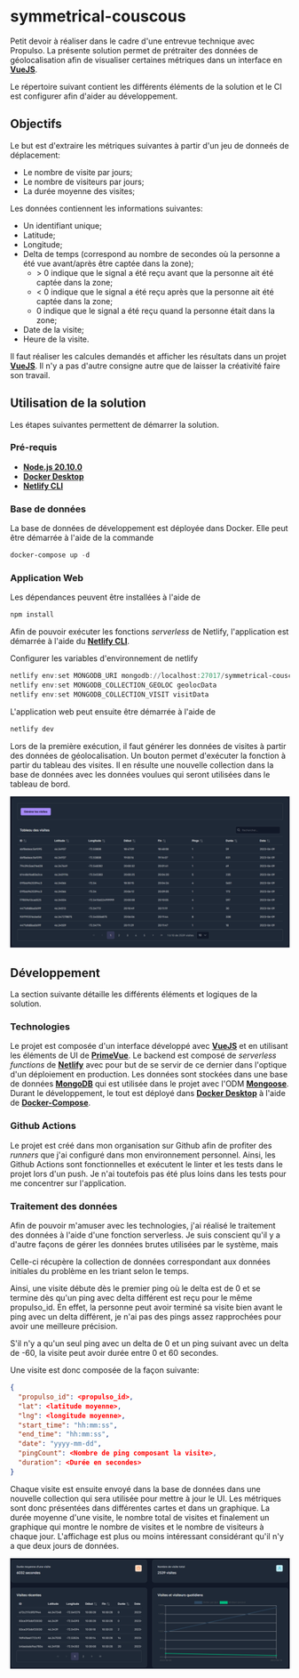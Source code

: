 # symmetrical-couscous

Petit devoir à réaliser dans le cadre d'une entrevue technique avec Propulso. La présente solution permet de prétraiter des données de géolocalisation afin de visualiser certaines métriques dans un interface en __[VueJS](https://vuejs.org/)__.

Le répertoire suivant contient les différents éléments de la solution et le CI est configurer afin d'aider au développement. 

## Objectifs

Le but est d'extraire les métriques suivantes à partir d'un jeu de donneés de déplacement:
- Le nombre de visite par jours;
- Le nombre de visiteurs par jours;
- La durée moyenne des visites;

Les données contiennent les informations suivantes:
- Un identifiant unique;
- Latitude;
- Longitude;
- Delta de temps (correspond au nombre de secondes où la personne a été vue avant/après être captée dans la zone);
    - \> 0 indique que le signal a été reçu avant que la personne ait été captée dans la zone;
    - < 0 indique que le signal a été reçu après que la personne ait été captée dans la zone;
    - 0 indique que le signal a été reçu quand la personne était dans la zone;
- Date de la visite;
- Heure de la visite.

Il faut réaliser les calcules demandés et afficher les résultats dans un projet __[VueJS](https://vuejs.org/)__. Il n'y a pas d'autre consigne autre que de laisser la créativité faire son travail.

## Utilisation de la solution

Les étapes suivantes permettent de démarrer la solution.

### Pré-requis
- __[Node.js 20.10.0](https://nodejs.org/en)__
- __[Docker Desktop](https://www.docker.com/products/docker-desktop/)__
- __[Netlify CLI](https://www.netlify.com/platform/core/cli/)__

### Base de données
La base de données de développement est déployée dans Docker. Elle peut être démarrée à l'aide de la commande
``` powershell
docker-compose up -d
```

### Application Web
Les dépendances peuvent être installées à l'aide de
``` powershell
npm install
```

Afin de pouvoir exécuter les fonctions _serverless_ de Netlify, l'application est démarrée à l'aide du __[Netlify CLI](https://www.netlify.com/platform/core/cli/)__.


Configurer les variables d'environnement de netlify
``` powershell
netlify env:set MONGODB_URI mongodb://localhost:27017/symmetrical-couscous
netlify env:set MONGODB_COLLECTION_GEOLOC geolocData
netlify env:set MONGODB_COLLECTION_VISIT visitData
```

L'application web peut ensuite être démarrée à l'aide de
``` powershell
netlify dev
```

Lors de la première exécution, il faut générer les données de visites à partir des données de géolocalisation. Un bouton permet d'exécuter la fonction à partir du tableau des visites. Il en résulte une nouvelle collection dans la base de données avec les données voulues qui seront utilisées dans le tableau de bord.

![Visits Table](https://github.com/splendid-kitten/symmetrical-couscous/blob/main/assets/visits_table.png)

## Développement

La section suivante détaille les différents éléments et logiques de la solution.

### Technologies
Le projet est composée d'un interface développé avec __[VueJS](https://vuejs.org/)__ et en utilisant les éléments de UI de __[PrimeVue](https://primevue.org/)__. Le backend est composé de _serverless functions_ de __[Netlify](https://www.netlify.com/)__ avec pour but de se servir de ce dernier dans l'optique d'un déploiement en production. Les données sont stockées dans une base de données __[MongoDB](https://www.mongodb.com/fr-fr)__ qui est utilisée dans le projet avec l'ODM __[Mongoose](https://mongoosejs.com/)__. Durant le développement, le tout est déployé dans __[Docker Desktop](https://www.docker.com/products/docker-desktop/)__ à l'aide de __[Docker-Compose](https://docs.docker.com/compose/)__.

### Github Actions
Le projet est créé dans mon organisation sur Github afin de profiter des _runners_ que j'ai configuré dans mon environnement personnel. Ainsi, les Github Actions sont fonctionnelles et exécutent le linter et les tests dans le projet lors d'un push. Je n'ai toutefois pas été plus loins dans les tests pour me concentrer sur l'application.

### Traitement des données

Afin de pouvoir m'amuser avec les technologies, j'ai réalisé le traitement des données à l'aide d'une fonction serverless. Je suis conscient qu'il y a d'autre façons de gérer les données brutes utilisées par le système, mais  

Celle-ci récupère la collection de données correspondant aux données initiales du problème en les triant selon le temps.

Ainsi, une visite débute dès le premier ping où le delta est de 0 et se termine dès qu'un ping avec delta différent est reçu pour le même propulso_id. En effet, la personne peut avoir terminé sa visite bien avant le ping avec un delta différent, je n'ai pas des pings assez rapprochées pour avoir une meilleure précision.

S'il n'y a qu'un seul ping avec un delta de 0 et un ping suivant avec un delta de -60, la visite peut avoir durée entre 0 et 60 secondes. 

Une visite est donc composée de la façon suivante:
``` JSON 
{
  "propulso_id": <propulso_id>,
  "lat": <latitude moyenne>,
  "lng": <longitude moyenne>,
  "start_time": "hh:mm:ss",
  "end_time": "hh:mm:ss",
  "date": "yyyy-mm-dd",
  "pingCount": <Nombre de ping composant la visite>,
  "duration": <Durée en secondes>
}
```

Chaque visite est ensuite envoyé dans la base de données dans une nouvelle collection qui sera utilisée pour mettre à jour le UI. Les métriques sont donc présentées dans différentes cartes et dans un graphique.
La durée moyenne d'une visite, le nombre total de visites et finalement un graphique qui montre le nombre de visites et le nombre de visiteurs à chaque jour. L'affichage est plus ou moins intéressant considérant qu'il n'y a que deux jours de données.

![Visits Table](https://github.com/splendid-kitten/symmetrical-couscous/blob/main/assets/dashboard.png)


